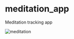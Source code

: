 # meditation_app
Meditation tracking app

![meditation](https://avatars.mds.yandex.net/get-pdb/1624516/e23eedf3-476f-430c-8a49-ed4a45cbdc5d/s1200)

